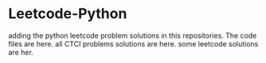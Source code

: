# Leetcode-Python
adding the python leetcode problem solutions in this repositories. 
The code files are here.
all CTCI problems solutions are here.
some leetcode solutions are her.

















































































































































































































































































































































































































































































































































































































































































































































































































































































































































































































